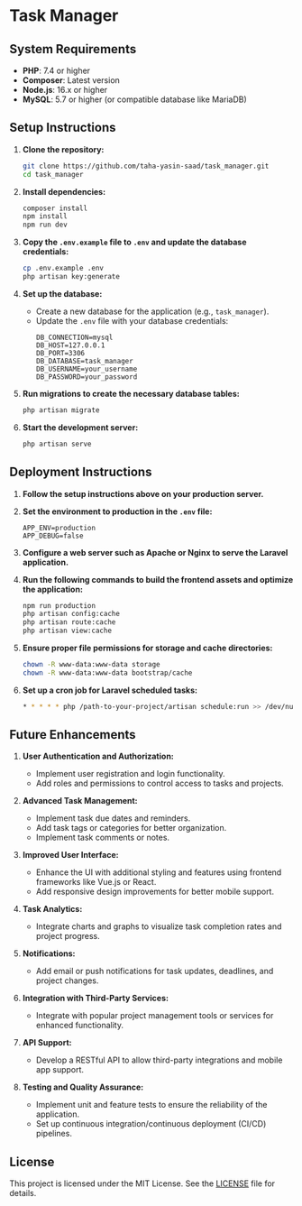 # Task Manager

## System Requirements

- **PHP**: 7.4 or higher
- **Composer**: Latest version
- **Node.js**: 16.x or higher
- **MySQL**: 5.7 or higher (or compatible database like MariaDB)

## Setup Instructions

1. **Clone the repository:**
    ```bash
    git clone https://github.com/taha-yasin-saad/task_manager.git
    cd task_manager
    ```

2. **Install dependencies:**
    ```bash
    composer install
    npm install
    npm run dev
    ```

3. **Copy the `.env.example` file to `.env` and update the database credentials:**
    ```bash
    cp .env.example .env
    php artisan key:generate
    ```

4. **Set up the database:**
    - Create a new database for the application (e.g., `task_manager`).
    - Update the `.env` file with your database credentials:
        ```env
        DB_CONNECTION=mysql
        DB_HOST=127.0.0.1
        DB_PORT=3306
        DB_DATABASE=task_manager
        DB_USERNAME=your_username
        DB_PASSWORD=your_password
        ```

5. **Run migrations to create the necessary database tables:**
    ```bash
    php artisan migrate
    ```

6. **Start the development server:**
    ```bash
    php artisan serve
    ```

## Deployment Instructions

1. **Follow the setup instructions above on your production server.**
2. **Set the environment to production in the `.env` file:**
    ```env
    APP_ENV=production
    APP_DEBUG=false
    ```

3. **Configure a web server such as Apache or Nginx to serve the Laravel application.**
4. **Run the following commands to build the frontend assets and optimize the application:**
    ```bash
    npm run production
    php artisan config:cache
    php artisan route:cache
    php artisan view:cache
    ```

5. **Ensure proper file permissions for storage and cache directories:**
    ```bash
    chown -R www-data:www-data storage
    chown -R www-data:www-data bootstrap/cache
    ```

6. **Set up a cron job for Laravel scheduled tasks:**
    ```bash
    * * * * * php /path-to-your-project/artisan schedule:run >> /dev/null 2>&1
    ```

## Future Enhancements

1. **User Authentication and Authorization:**
    - Implement user registration and login functionality.
    - Add roles and permissions to control access to tasks and projects.

2. **Advanced Task Management:**
    - Implement task due dates and reminders.
    - Add task tags or categories for better organization.
    - Implement task comments or notes.

3. **Improved User Interface:**
    - Enhance the UI with additional styling and features using frontend frameworks like Vue.js or React.
    - Add responsive design improvements for better mobile support.

4. **Task Analytics:**
    - Integrate charts and graphs to visualize task completion rates and project progress.

5. **Notifications:**
    - Add email or push notifications for task updates, deadlines, and project changes.

6. **Integration with Third-Party Services:**
    - Integrate with popular project management tools or services for enhanced functionality.

7. **API Support:**
    - Develop a RESTful API to allow third-party integrations and mobile app support.

8. **Testing and Quality Assurance:**
    - Implement unit and feature tests to ensure the reliability of the application.
    - Set up continuous integration/continuous deployment (CI/CD) pipelines.

## License

This project is licensed under the MIT License. See the [LICENSE](LICENSE) file for details.
